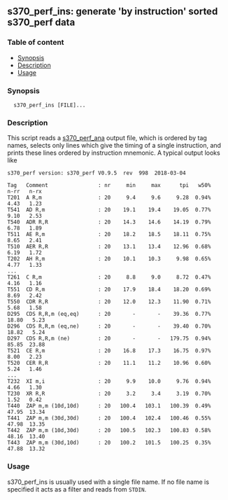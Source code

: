 ## s370_perf_ins: generate 'by instruction' sorted s370_perf data

### Table of content

- [Synopsis](#user-content-synopsis)
- [Description](#user-content-description)
- [Usage](#user-content-usage)

### Synopsis <a name="synopsis"></a>
```
  s370_perf_ins [FILE]...
```

### Description <a name="description"></a>
This script reads a [s370_perf_ana](s370_perf_ana.md) output file, which
is ordered by tag names, selects only lines which give the timing of a
single instruction, and prints these lines ordered by instruction
mnemonic. A typical output looks like
```
s370_perf version: s370_perf V0.9.5  rev  998  2018-03-04

Tag   Comment                : nr     min     max      tpi   w50%    n-rr   n-rx
T201  A R,m                  : 20     9.4     9.6     9.28  0.94%    4.43   1.23
T541  AD R,m                 : 20    19.1    19.4    19.05  0.77%    9.10   2.53
T540  ADR R,R                : 20    14.3    14.6    14.19  0.79%    6.78   1.89
T511  AE R,m                 : 20    18.2    18.5    18.11  0.75%    8.65   2.41
T510  AER R,R                : 20    13.1    13.4    12.96  0.68%    6.19   1.72
T202  AH R,m                 : 20    10.1    10.3     9.98  0.65%    4.77   1.33
...
T261  C R,m                  : 20     8.8     9.0     8.72  0.47%    4.16   1.16
T551  CD R,m                 : 20    17.9    18.4    18.20  0.69%    8.69   2.42
T550  CDR R,R                : 20    12.0    12.3    11.90  0.71%    5.68   1.58
D295  CDS R,R,m (eq,eq)      : 20       -       -    39.36  0.77%   18.80   5.23
D296  CDS R,R,m (eq,ne)      : 20       -       -    39.40  0.70%   18.82   5.24
D297  CDS R,R,m (ne)         : 20       -       -   179.75  0.94%   85.85  23.88
T521  CE R,m                 : 20    16.8    17.3    16.75  0.97%    8.00   2.23
T520  CER R,R                : 20    11.1    11.2    10.96  0.60%    5.24   1.46
...
T232  XI m,i                 : 20     9.9    10.0     9.76  0.94%    4.66   1.30
T230  XR R,R                 : 20     3.2     3.4     3.19  0.70%    1.52   0.42
T440  ZAP m,m (10d,10d)      : 20   100.4   103.1   100.39  0.49%   47.95  13.34
T441  ZAP m,m (30d,30d)      : 20   100.4   102.4   100.46  0.55%   47.98  13.35
T442  ZAP m,m (10d,30d)      : 20   100.5   102.3   100.83  0.58%   48.16  13.40
T443  ZAP m,m (30d,10d)      : 20   100.2   101.5   100.25  0.35%   47.88  13.32
```

### Usage <a name="usage"></a>
s370_perf_ins is usually used with a single file name. If no file name is
specified it acts as a filter and reads from `STDIN`.

